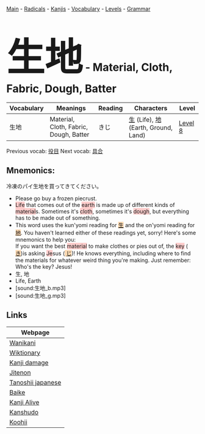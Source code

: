 <style> bigfont {font-size: 100px}</style>
[Main](../README.md) -
[Radicals](../radicals.md) -
[Kanjis](../kanjis.md) -
[Vocabulary](../vocabulary.md) -
[Levels](../levels.md) -
[Grammar](../grammar.md)
# <bigfont> 生地</bigfont> - Material, Cloth, Fabric, Dough, Batter 

| Vocabulary | Meanings | Reading | Characters | Level |
| --- | --- | --- | --- | --- |
| 生地 | Material, Cloth, Fabric, Dough, Batter | きじ |  [生](../kanjis/生.md) (Life), [地](../kanjis/地.md) (Earth, Ground, Land) | [Level 8](../levels/wk_level8.md) |

Previous vocab: [役目](役目.md) Next vocab: [具合](具合.md) 

## Mnemonics:
冷凍のパイ生地を買ってきてください。
* Please go buy a frozen piecrust.
* <span style="background-color:#ffcccb"> Life</span> that comes out of the <span style="background-color:#ffcccb"> earth</span> is made up of different kinds of <span style="background-color:#ffcccb"> material</span>s. Sometimes it's <span style="background-color:#ffcccb"> cloth</span>, sometimes it's <span style="background-color:#ffcccb"> dough</span>, but everything has to be made out of something.
* This word uses the kun'yomi reading for <span style="background-color:#fed8b1"> [生](https://jisho.org/search/生)</span> and the on'yomi reading for <span style="background-color:#fed8b1"> [地](https://jisho.org/search/地)</span>. You haven't learned either of these readings yet, sorry! Here's some mnemonics to help you:<br />If you want the best <span style="background-color:#ffcccb"> material</span> to make clothes or pies out of, the <span style="background-color:#ffcccb"> key</span> (<span style="background-color:#fed8b1"> [き](https://jisho.org/search/き)</span>)is asking <span style="background-color:#ffcccb"> Je</span>sus (<span style="background-color:#fed8b1"> [じ](https://jisho.org/search/じ)</span>)! He knows everything, including where to find the materials for whatever weird thing you're making. Just remember: Who's the key? Jesus!
* 生, 地
* Life, Earth
* [sound:生地_b.mp3]
* [sound:生地_g.mp3]


## Links 

| Webpage |
| --- |
| [Wanikani          ](https://www.wanikani.com/kanji/生地) |
| [Wiktionary        ](https://en.wiktionary.org/wiki/生地) |
| [Kanji damage      ](http://www.kanjidamage.com/kanji/search?utf8=✓&q=生地) |
| [Jitenon           ](https://jitenon.com/kanji/生地) |
| [Tanoshii japanese ](https://www.tanoshiijapanese.com/dictionary/kanji.cfm?k=生地) |
| [Baike             ](https://baike.baidu.com/item/生地) |
| [Kanji Alive       ](https://app.kanjialive.com/生地) |
| [Kanshudo          ](https://www.kanshudo.com/searchmn?q=生地) |
| [Koohii            ](https://kanji.koohii.com/study/kanji/生地) |
